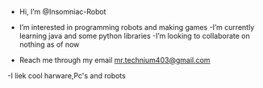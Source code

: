 - Hi, I’m @Insomniac-Robot 
- I’m interested in programming robots and making games
-I’m currently learning java and some python libraries
-I’m looking to collaborate on nothing as of now 

- Reach me through my email mr.technium403@gmail.com

-I liek cool harware,Pc's and robots 

<!---
Insomniac-Robot/Insomniac-Robot is a ✨ special ✨ repository because its `README.md` (this file) appears on your GitHub profile.
You can click the Preview link to take a look at your changes.
--->
